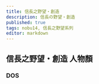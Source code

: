 ```yaml
---
title: 信長之野望・創造
description: 信長の野望・創造
published: true
tags: nobu14, 信長之野望系列
editor: markdown
---
```


## 信長之野望・創造 人物顏

### DOS
